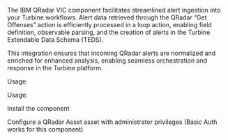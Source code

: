 The IBM QRadar VIC component facilitates streamlined alert ingestion into your Turbine workflows. Alert data retrieved
through the QRadar “Get Offenses” action is efficiently processed in a loop action, enabling field definition, 
observable parsing, and the creation of alerts in the Turbine Extendable Data Schema (TEDS).

This integration ensures that incoming QRadar alerts are normalized and enriched for enhanced analysis, enabling 
seamless orchestration and response in the Turbine platform.

Usage:

Usage:

Install the component

Configure a QRadar Asset asset with administrator privileges (Basic Auth works for this component)